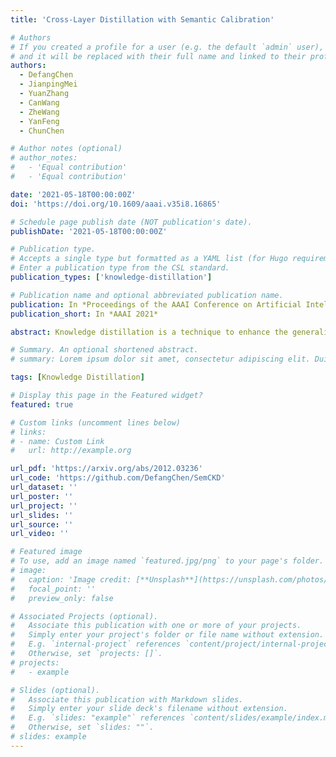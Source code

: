 ```yaml
---
title: 'Cross-Layer Distillation with Semantic Calibration'

# Authors
# If you created a profile for a user (e.g. the default `admin` user), write the username (folder name) here
# and it will be replaced with their full name and linked to their profile.
authors:
  - DefangChen
  - JianpingMei
  - YuanZhang
  - CanWang
  - ZheWang
  - YanFeng
  - ChunChen

# Author notes (optional)
# author_notes:
#   - 'Equal contribution'
#   - 'Equal contribution'

date: '2021-05-18T00:00:00Z'
doi: 'https://doi.org/10.1609/aaai.v35i8.16865'

# Schedule page publish date (NOT publication's date).
publishDate: '2021-05-18T00:00:00Z'

# Publication type.
# Accepts a single type but formatted as a YAML list (for Hugo requirements).
# Enter a publication type from the CSL standard.
publication_types: ['knowledge-distillation']

# Publication name and optional abbreviated publication name.
publication: In *Proceedings of the AAAI Conference on Artificial Intelligence*
publication_short: In *AAAI 2021*

abstract: Knowledge distillation is a technique to enhance the generalization ability of a student model by exploiting outputs from a teacher model. Recently, feature-map based variants explore knowledge transfer between manually assigned teacher-student pairs in intermediate layers for further improvement. However, layer semantics may vary in different neural networks and semantic mismatch in manual layer associations will lead to performance degeneration due to negative regularization. To address this issue, we propose Semantic Calibration for cross-layer Knowledge Distillation (SemCKD), which automatically assigns proper target layers of the teacher model for each student layer with an attention mechanism. With a learned attention distribution, each student layer distills knowledge contained in multiple teacher layers rather than a specific intermediate layer for appropriate cross-layer supervision. We further provide theoretical analysis of the association weights and conduct extensive experiments to demonstrate the effectiveness of our approach. Code is avaliable at https://github.com/DefangChen/SemCKD.

# Summary. An optional shortened abstract.
# summary: Lorem ipsum dolor sit amet, consectetur adipiscing elit. Duis posuere tellus ac convallis placerat. Proin tincidunt magna sed ex sollicitudin condimentum.

tags: [Knowledge Distillation]

# Display this page in the Featured widget?
featured: true

# Custom links (uncomment lines below)
# links:
# - name: Custom Link
#   url: http://example.org

url_pdf: 'https://arxiv.org/abs/2012.03236'
url_code: 'https://github.com/DefangChen/SemCKD'
url_dataset: ''
url_poster: ''
url_project: ''
url_slides: ''
url_source: ''
url_video: ''

# Featured image
# To use, add an image named `featured.jpg/png` to your page's folder.
# image:
#   caption: 'Image credit: [**Unsplash**](https://unsplash.com/photos/pLCdAaMFLTE)'
#   focal_point: ''
#   preview_only: false

# Associated Projects (optional).
#   Associate this publication with one or more of your projects.
#   Simply enter your project's folder or file name without extension.
#   E.g. `internal-project` references `content/project/internal-project/index.md`.
#   Otherwise, set `projects: []`.
# projects:
#   - example

# Slides (optional).
#   Associate this publication with Markdown slides.
#   Simply enter your slide deck's filename without extension.
#   E.g. `slides: "example"` references `content/slides/example/index.md`.
#   Otherwise, set `slides: ""`.
# slides: example
---
```


<!-- {{% callout note %}}
Click the _Cite_ button above to demo the feature to enable visitors to import publication metadata into their reference management software.
{{% /callout %}}

{{% callout note %}}
Create your slides in Markdown - click the _Slides_ button to check out the example.
{{% /callout %}}

Add the publication's **full text** or **supplementary notes** here. You can use rich formatting such as including [code, math, and images](https://docs.hugoblox.com/content/writing-markdown-latex/). -->
